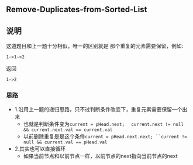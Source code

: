 ## Remove-Duplicates-from-Sorted-List

## 说明
这道题目和上一题十分相似，唯一的区别就是 那个重复的元素需要保留，例如:

```
1->1->2
```
返回

```
1->2
```

### 思路

* 1.沿用上一题的递归思路，只不过判断条件改变下，重复元素需要保留一个出来
	* 也就是判断条件变为`current = pHead.next;  ` `current.next != null && current.next.val == current.val`
	* 以前删除重复是是这个条件`current = pHead.next.next; ``current != null && current.val == pHead.val`
* 2.其实也可以直接循环
	* 如果当前节点和以前节点一样，以前节点的next指向当前节点的next
